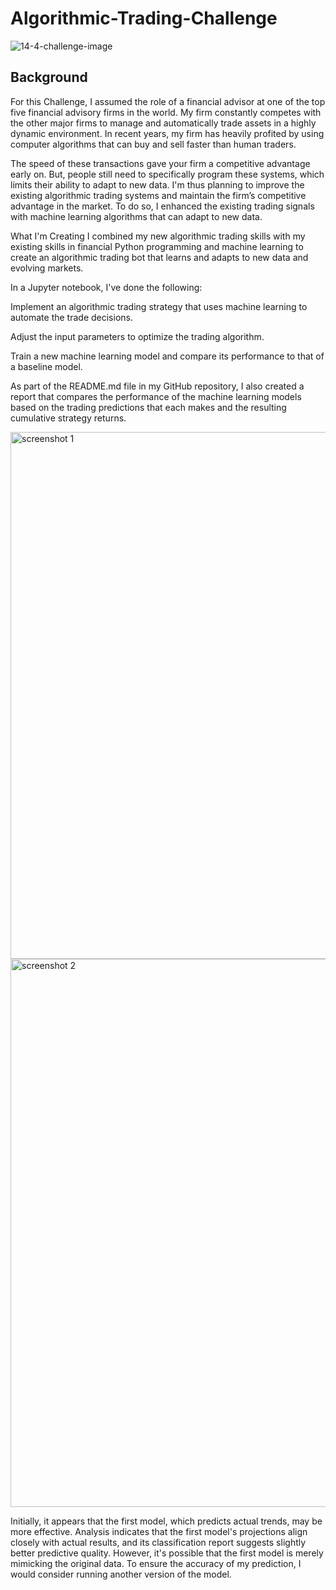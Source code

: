 # Algorithmic-Trading-Challenge
![14-4-challenge-image](https://github.com/daniyargroove/Algorithmic-Trading-Challenge/assets/143307322/e3e8ddca-79e5-4ea7-8b16-bc26aa9c0dfe)

## Background
For this Challenge, I assumed the role of a financial advisor at one of the top five financial advisory firms in the world. My firm constantly competes with the other major firms to manage and automatically trade assets in a highly dynamic environment. In recent years, my firm has heavily profited by using computer algorithms that can buy and sell faster than human traders.

The speed of these transactions gave your firm a competitive advantage early on. But, people still need to specifically program these systems, which limits their ability to adapt to new data. I'm thus planning to improve the existing algorithmic trading systems and maintain the firm’s competitive advantage in the market. To do so, I enhanced the existing trading signals with machine learning algorithms that can adapt to new data.

What I'm Creating
I combined my new algorithmic trading skills with my existing skills in financial Python programming and machine learning to create an algorithmic trading bot that learns and adapts to new data and evolving markets.

In a Jupyter notebook, I've done the following:

Implement an algorithmic trading strategy that uses machine learning to automate the trade decisions.

Adjust the input parameters to optimize the trading algorithm.

Train a new machine learning model and compare its performance to that of a baseline model.

As part of the README.md file in my GitHub repository, I also created a report that compares the performance of the machine learning models based on the trading predictions that each makes and the resulting cumulative strategy returns.

<img width="843" alt="screenshot 1" src="https://github.com/daniyargroove/Algorithmic-Trading-Challenge/assets/143307322/8561c574-9fdd-4b7f-8563-33ff35f8b5c0">

<img width="877" alt="screenshot 2" src="https://github.com/daniyargroove/Algorithmic-Trading-Challenge/assets/143307322/9fa71480-879a-4591-a13c-3fc3e74f9aea">

Initially, it appears that the first model, which predicts actual trends, may be more effective. 
Analysis indicates that the first model's projections align closely with actual results, and its classification report suggests slightly better predictive quality. However, it's possible that the first model is merely mimicking the original data. 
To ensure the accuracy of my prediction, I would consider running another version of the model.
